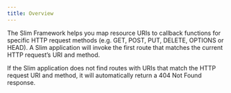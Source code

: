 ```yaml
---
title: Overview
---
```

The Slim Framework helps you map resource URIs to callback functions for specific HTTP request methods (e.g. GET, POST, PUT, DELETE, OPTIONS or HEAD). A Slim application will invoke the first route that matches the current HTTP request’s URI and method.

If the Slim application does not find routes with URIs that match the HTTP request URI and method, it will automatically return a 404 Not Found response.
